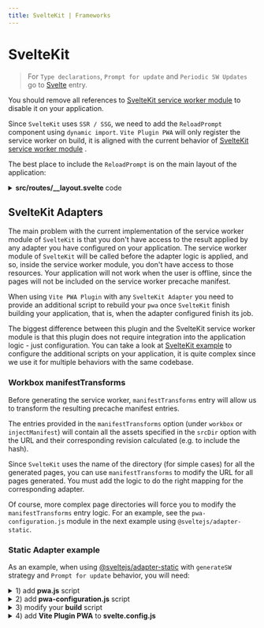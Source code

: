 ```yaml
---
title: SvelteKit | Frameworks
---
```


# SvelteKit

> For `Type declarations`, `Prompt for update` and `Periodic SW Updates` go to [Svelte](/frameworks/svelte.html) entry.
> 

You should remove all references to [SvelteKit service worker module](https://kit.svelte.dev/docs#modules-$service-worker) <outbound-link /> to disable it on your application.

Since `SvelteKit` uses `SSR / SSG`, we need to add the `ReloadPrompt` component using `dynamic import`. `Vite Plugin PWA` will only register the service worker on build, it is aligned with the current behavior of [SvelteKit service worker module](https://kit.svelte.dev/docs#modules-$service-worker) <outbound-link />.

The best place to include the `ReloadPrompt` is on the main layout of the application:

<details>
  <summary><strong>src/routes/__layout.svelte</strong> code</summary>

```html
<script>
	import { onMount } from 'svelte'
	import { browser, dev } from '$app/env'

	let ReloadPrompt
	onMount(async () => {
		!dev && browser && (ReloadPrompt = (await import('$lib/components/ReloadPrompt.svelte')).default)
	})
</script>

<svelte:head>
	{#if (!dev && browser)}
		<link rel="manifest" href="/_app/manifest.webmanifest">
	{/if}
</svelte:head>

<main>
  <slot />
</main>

{#if ReloadPrompt}
	<svelte:component this={ReloadPrompt} />
{/if}
```
</details>

## SvelteKit Adapters

The main problem with the current implementation of the service worker module of `SvelteKit` is that you don't have access to the result applied by any adapter you have configured on your application. The service worker module of `SvelteKit` will be called before the adapter logic is applied, and so, inside the service worker module, you don't have access to those resources. Your application will not work when the user is offline, since the pages will not be included on the service worker precache manifest.

When using `Vite PWA Plugin` with any `SvelteKit Adapter` you need to provide an additional script to rebuild your `pwa` once `SvelteKit` finish building your application, that is, when the adapter configured finish its job.

The biggest difference between this plugin and the SvelteKit service worker module is that this plugin does not require integration into the application logic - just configuration. You can take a look at [SvelteKit example](https://github.com/antfu/vite-plugin-pwa/tree/main/examples/sveltekit-pwa) <outbound-link /> to configure the additional scripts on your application, it is quite complex since we use it for multiple behaviors with the same codebase.

### Workbox manifestTransforms

Before generating the service worker, `manifestTransforms` entry will allow us to transform the resulting precache manifest entries.

The entries provided in the `manifestTransforms` option (under `workbox` or `injectManifest`) will contain all the assets specified in the `srcDir` option with the URL and their corresponding revision calculated (e.g. to include the hash).

Since `SvelteKit` uses the name of the directory (for simple cases) for all the generated pages, you can use `manifestTransforms` to modify the URL for all pages generated. You must add the logic to do the right mapping for the corresponding adapter.

Of course, more complex page directories will force you to modify the `manifestTransforms` entry logic. For an example, see the `pwa-configuration.js` module in the next example using `@sveltejs/adapter-static`.

### Static Adapter example

As an example, when using [@sveltejs/adapter-static](https://github.com/sveltejs/kit/tree/master/packages/adapter-static) <outbound-link /> with `generateSW` strategy and `Prompt for update` behavior, you will need:

<details>
<summary>1) add <strong>pwa.js</strong> script</summary>

```js
import { resolveConfig } from 'vite'
import { VitePWA } from 'vite-plugin-pwa';
import { pwaConfiguration } from './pwa-configuration.js';
import { copyFileSync } from 'fs';

const webmanifestDestinations = [
	'./.svelte-kit/output/client/',
	'./build/',
]

const swDestinations = [
	'./build/',
]

const buildPwa = async() => {
	const config = await resolveConfig({ plugins: [VitePWA({ ...pwaConfiguration })] }, 'build', 'production' )
	// when `vite-plugin-pwa` is present, use it to regenerate SW after rendering
	const pwaPlugin = config.plugins.find(i => i.name === 'vite-plugin-pwa')?.api
	if (pwaPlugin?.generateSW) {
		console.log('Generating PWA...')
		await pwaPlugin.generateSW()
		webmanifestDestinations.forEach(d => {
			copyFileSync('./.svelte-kit/output/client/_app/manifest.webmanifest', `${d}/manifest.webmanifest`)
		})
		// don't copy workbox, SvelteKit will copy it
		swDestinations.forEach(d => {
			copyFileSync('./.svelte-kit/output/client/sw.js', `${d}/sw.js`)
		})
		console.log('Generation of PWA complete')
	}
} 

buildPwa()
```
</details>


<details>
<summary>2) add <strong>pwa-configuration.js</strong> script</summary>

```js
const pwaConfiguration = {
	srcDir: './build',
	outDir: './.svelte-kit/output/client',
	includeManifestIcons: false,
	base: '/',
	scope: '/',
	manifest: {
	short_name: "<YOUR APP SHORT NAME>",
	name: "<YOUR APP NAME>",
	scope: "/",
	start_url: "/",
	display: "standalone",
	theme_color: "#ffffff",
	background_color: "#ffffff",
	icons: [
		{
			src: "/pwa-192x192.png",
			sizes: "192x192",
			type: "image/png"
		},
		{
			src: "/pwa-512x512.png",
			"sizes": "512x512",
			"type": "image/png"
		},
		{
			src: "/pwa-512x512.png",
			"sizes": "512x512",
			"type": "image/png",
			purpose: 'any maskable'
		}
	]
	},
	workbox: {
		// mode: 'development',
		navigateFallback: '/',
		// vite and SvelteKit are not aligned: pwa plugin will use /\.[a-f0-9]{8}\./ by default: #164 optimize workbox work
		dontCacheBustURLsMatching: /-[a-f0-9]{8}\./,
		globDirectory: './build/',
		globPatterns: ['robots.txt', '**/*.{js,css,html,ico,png,svg,webmanifest}'],
		globIgnores: ['**/sw*', '**/workbox-*'],
		manifestTransforms: [async(entries) => {
			// manifest.webmanifest is added always by pwa plugin, so we remove it.
			// EXCLUDE from the sw precache sw and workbox-*
			const manifest = entries.filter(({ url }) =>
				url !== 'manifest.webmanifest' && url !== 'sw.js' && !url.startsWith('workbox-')
			).map((e) => {
				let url = e.url;
				if (url && url.endsWith('.html')) {
					if (url.startsWith('/')) {
						url = url.slice(1)
					}
					if (url === 'index.html') {
						e.url = url === 'index.html' ? '/'
					} else if (url.endsWith('index.html')) {
						e.url = `/${url.substring(0, url.lastIndexOf('/'))}`
					} else if (url.endsWith('.html')) {
						e.url = `/${url.substring(0, url.length - '.html'.length)}`
					}
				}
				
				return e
			});
			
			return { manifest };
		}]
	}
};

export { pwaConfiguration };
```
</details>

<details>
<summary>3) modify your <strong>build</strong> script</summary>

```json
"scripts": {
	"build": "svelte-kit build && node ./pwa.js"
}
```
</details>


<details>
<summary>4) add <strong>Vite Plugin PWA</strong> to <strong>svelte.config.js</strong></summary>

```js
import adapter from '@sveltejs/adapter-static';
import preprocess from 'svelte-preprocess';
import { VitePWA } from 'vite-plugin-pwa';
import { pwaConfiguration } from './pwa-configuration.js'

/** @type {import('@sveltejs/kit').Config} */
const config = {
	// Consult https://github.com/sveltejs/svelte-preprocess
	// for more information about preprocessors
	preprocess: preprocess(),

	kit: {
		adapter: adapter(),
		
		// hydrate the <div id="svelte"> element in src/app.html
		target: '#svelte',
		vite: {
			plugins: [VitePWA(pwaConfiguration)]
		}
	}
};

export default config;
```
</details>
